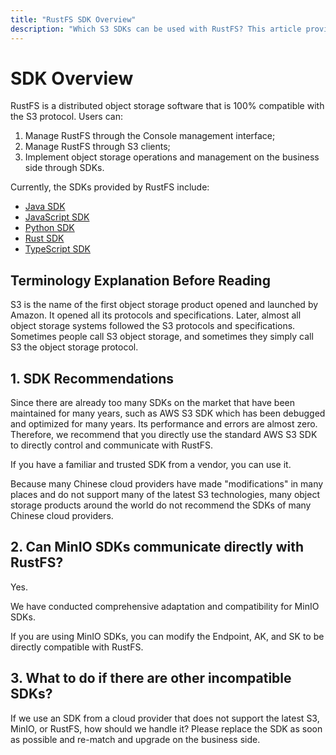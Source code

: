 ```yaml
---
title: "RustFS SDK Overview"
description: "Which S3 SDKs can be used with RustFS? This article provides a detailed explanation."
---
```


# SDK Overview

RustFS is a distributed object storage software that is 100% compatible with the S3 protocol. Users can:

1. Manage RustFS through the Console management interface;
2. Manage RustFS through S3 clients;
3. Implement object storage operations and management on the business side through SDKs.

Currently, the SDKs provided by RustFS include:

- [Java SDK](./java.md)
- [JavaScript SDK](./javascript.md)
- [Python SDK](./python.md)
- [Rust SDK](./rust.md)
- [TypeScript SDK](./typescript.md)

## Terminology Explanation Before Reading

S3 is the name of the first object storage product opened and launched by Amazon. It opened all its protocols and specifications. Later, almost all object storage systems followed the S3 protocols and specifications. Sometimes people call S3 object storage, and sometimes they simply call S3 the object storage protocol.

## 1. SDK Recommendations

Since there are already too many SDKs on the market that have been maintained for many years, such as AWS S3 SDK which has been debugged and optimized for many years. Its performance and errors are almost zero. Therefore, we recommend that you directly use the standard AWS S3 SDK to directly control and communicate with RustFS.

If you have a familiar and trusted SDK from a vendor, you can use it.

Because many Chinese cloud providers have made "modifications" in many places and do not support many of the latest S3 technologies, many object storage products around the world do not recommend the SDKs of many Chinese cloud providers.

## 2. Can MinIO SDKs communicate directly with RustFS?

Yes.

We have conducted comprehensive adaptation and compatibility for MinIO SDKs.

If you are using MinIO SDKs, you can modify the Endpoint, AK, and SK to be directly compatible with RustFS.

## 3. What to do if there are other incompatible SDKs?

If we use an SDK from a cloud provider that does not support the latest S3, MinIO, or RustFS, how should we handle it?
Please replace the SDK as soon as possible and re-match and upgrade on the business side.